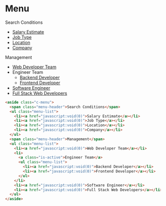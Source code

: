 # Menu

<div class="sample-container">
  <aside class="c-menu">
    <span class="menu-header">Search Conditions</span>
    <ul class="menu-list">
      <li><a href="javascript:void(0)">Salary Estimate</a></li>
      <li><a href="javascript:void(0)">Job Type</a></li>
      <li><a href="javascript:void(0)">Location</a></li>
      <li><a href="javascript:void(0)">Company</a></li>
    </ul>
    <span class="menu-header">Management</span>
    <ul class="menu-list">
      <li><a href="javascript:void(0)">Web Developer Team</a></li>
      <li>
        <a class="is-active">Engineer Team</a>
        <ul class="menu-list">
          <li><a href="javascript:void(0)">Backend Developer</a></li>
          <li><a href="javascript:void(0)">Frontend Developer</a></li>
        </ul>
      </li>
      <li><a href="javascript:void(0)">Software Engineer</a></li>
      <li><a href="javascript:void(0)">Full Stack Web Developers</a></li>
    </ul>
  </aside>
</div>

```html
<aside class="c-menu">
  <span class="menu-header">Search Conditions</span>
  <ul class="menu-list">
    <li><a href="javascript:void(0)">Salary Estimate</a></li>
    <li><a href="javascript:void(0)">Job Type</a></li>
    <li><a href="javascript:void(0)">Location</a></li>
    <li><a href="javascript:void(0)">Company</a></li>
  </ul>
  <span class="menu-header">Management</span>
  <ul class="menu-list">
    <li><a href="javascript:void(0)">Web Developer Team</a></li>
    <li>
      <a class="is-active">Engineer Team</a>
      <ul class="menu-list">
        <li><a href="javascript:void(0)">Backend Developer</a></li>
        <li><a href="javascript:void(0)">Frontend Developer</a></li>
      </ul>
    </li>
    <li><a href="javascript:void(0)">Software Engineer</a></li>
    <li><a href="javascript:void(0)">Full Stack Web Developers</a></li>
  </ul>
</aside>
```
